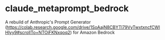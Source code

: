 # claude_metaprompt_bedrock
A rebuild of Anthropic's Prompt Generator (https://colab.research.google.com/drive/1SoAajN8CBYTl79VyTwxtxncfCWlHlyy9#scrollTo=NTOiFKNxqoq2) for Amazon Bedrock
